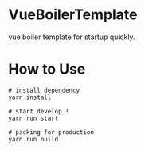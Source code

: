 # VueBoilerTemplate
vue boiler template for startup quickly.

# How to Use

``` terminal
# install dependency
yarn install

# start develop !
yarn run start

# packing for production
yarn run build
```
